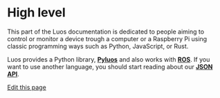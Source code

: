# High level
This part of the Luos documentation is dedicated to people aiming to control or monitor a device trough a computer or a Raspberry Pi using classic programming ways such as Python, JavaScript, or Rust.

Luos provides a Python library, [**Pyluos**](/pages/high/pyluos.md) and also works with [**ROS**](/pages/high/ros.md). If you want to use another language, you should start reading about our [**JSON API**](/pages/high/json-api.md).

<div class="cust_edit_page"><a href="https://{{gh_path}}/pages/high/high-level.md">Edit this page</a></div>
